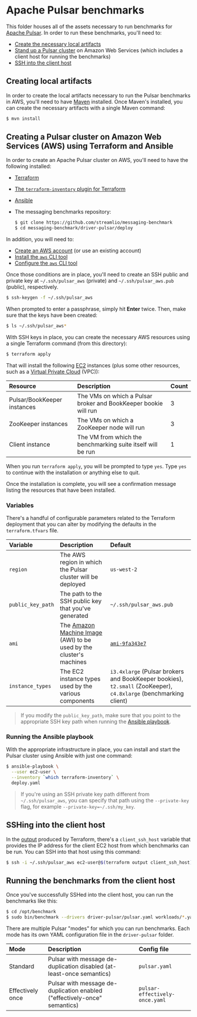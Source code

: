# Apache Pulsar benchmarks

This folder houses all of the assets necessary to run benchmarks for [Apache Pulsar](https://pulsar.incubator.apache.org). In order to run these benchmarks, you'll need to:

* [Create the necessary local artifacts](#creating-local-artifacts)
* [Stand up a Pulsar cluster](#creating-a-pulsar-cluster-on-amazon-web-services-aws-using-terraform-and-ansible) on Amazon Web Services (which includes a client host for running the benchmarks)
* [SSH into the client host](#sshing-into-the-client-host)

## Creating local artifacts

In order to create the local artifacts necessary to run the Pulsar benchmarks in AWS, you'll need to have [Maven](https://maven.apache.org/install.html) installed. Once Maven's installed, you can create the necessary artifacts with a single Maven command:

```bash
$ mvn install
```

## Creating a Pulsar cluster on Amazon Web Services (AWS) using Terraform and Ansible

In order to create an Apache Pulsar cluster on AWS, you'll need to have the following installed:

* [Terraform](https://terraform.io)
* [The `terraform-inventory` plugin for Terraform](https://github.com/adammck/terraform-inventory)
* [Ansible](http://docs.ansible.com/ansible/latest/intro_installation.html)
* The messaging benchmarks repository:

  ```bash
  $ git clone https://github.com/streamlio/messaging-benchmark
  $ cd messaging-benchmark/driver-pulsar/deploy
  ```

In addition, you will need to:

* [Create an AWS account](https://aws.amazon.com/account/) (or use an existing account)
* [Install the `aws` CLI tool](https://aws.amazon.com/cli/)
* [Configure the `aws` CLI tool](http://docs.aws.amazon.com/cli/latest/userguide/cli-chap-getting-started.html)

Once those conditions are in place, you'll need to create an SSH public and private key at `~/.ssh/pulsar_aws` (private) and `~/.ssh/pulsar_aws.pub` (public), respectively.

```bash
$ ssh-keygen -f ~/.ssh/pulsar_aws
```

When prompted to enter a passphrase, simply hit **Enter** twice. Then, make sure that the keys have been created:

```bash
$ ls ~/.ssh/pulsar_aws*
```

With SSH keys in place, you can create the necessary AWS resources using a single Terraform command (from this directory):

```bash
$ terraform apply
```

That will install the following [EC2](https://aws.amazon.com/ec2) instances (plus some other resources, such as a [Virtual Private Cloud](https://aws.amazon.com/vpc/) (VPC)):

Resource | Description | Count
:--------|:------------|:-----
Pulsar/BookKeeper instances | The VMs on which a Pulsar broker and BookKeeper bookie will run | 3
ZooKeeper instances | The VMs on which a ZooKeeper node will run | 3
Client instance | The VM from which the benchmarking suite itself will be run | 1

When you run `terraform apply`, you will be prompted to type `yes`. Type `yes` to continue with the installation or anything else to quit.

Once the installation is complete, you will see a confirmation message listing the resources that have been installed.

### Variables

There's a handful of configurable parameters related to the Terraform deployment that you can alter by modifying the defaults in the `terraform.tfvars` file.

Variable | Description | Default
:--------|:------------|:-------
`region` | The AWS region in which the Pulsar cluster will be deployed | `us-west-2`
`public_key_path` | The path to the SSH public key that you've generated | `~/.ssh/pulsar_aws.pub`
`ami` | The [Amazon Machine Image](http://docs.aws.amazon.com/AWSEC2/latest/UserGuide/AMIs.html) (AWI) to be used by the cluster's machines | [`ami-9fa343e7`](https://access.redhat.com/articles/3135091)
`instance_types` | The EC2 instance types used by the various components | `i3.4xlarge` (Pulsar brokers and BookKeeper bookies), `t2.small` (ZooKeeper), `c4.8xlarge` (benchmarking client)

> If you modify the `public_key_path`, make sure that you point to the appropriate SSH key path when running the [Ansible playbook](#running-the-ansible-playbook).

### Running the Ansible playbook

With the appropriate infrastructure in place, you can install and start the Pulsar cluster using Ansible with just one command:

```bash
$ ansible-playbook \
  --user ec2-user \
  --inventory `which terraform-inventory` \
  deploy.yaml
```

> If you're using an SSH private key path different from `~/.ssh/pulsar_aws`, you can specify that path using the `--private-key` flag, for example `--private-key=~/.ssh/my_key`.

## SSHing into the client host

In the [output](https://www.terraform.io/intro/getting-started/outputs.html) produced by Terraform, there's a `client_ssh_host` variable that provides the IP address for the client EC2 host from which benchmarks can be run. You can SSH into that host using this command:

```bash
$ ssh -i ~/.ssh/pulsar_aws ec2-user@$(terraform output client_ssh_host)
```

## Running the benchmarks from the client host

Once you've successfully SSHed into the client host, you can run the benchmarks like this:

```bash
$ cd /opt/benchmark
$ sudo bin/benchmark --drivers driver-pulsar/pulsar.yaml workloads/*.yaml
```

There are multiple Pulsar "modes" for which you can run benchmarks. Each mode has its own YAML configuration file in the `driver-pulsar` folder.

Mode | Description | Config file
:----|:------------|:-----------
Standard | Pulsar with message de-duplication disabled (at-least-once semantics) | `pulsar.yaml`
Effectively once | Pulsar with message de-duplication enabled ("effectively-once" semantics) | `pulsar-effectively-once.yaml`